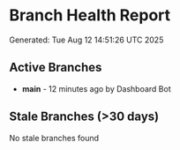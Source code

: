 # Branch Health Report
Generated: Tue Aug 12 14:51:26 UTC 2025

## Active Branches
- **main** - 12 minutes ago by Dashboard Bot

## Stale Branches (>30 days)
No stale branches found
